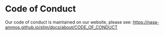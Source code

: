 # Code of Conduct

Our code of conduct is maintained on our website, please see: https://nasa-ammos.github.io/slim/docs/about/CODE_OF_CONDUCT
